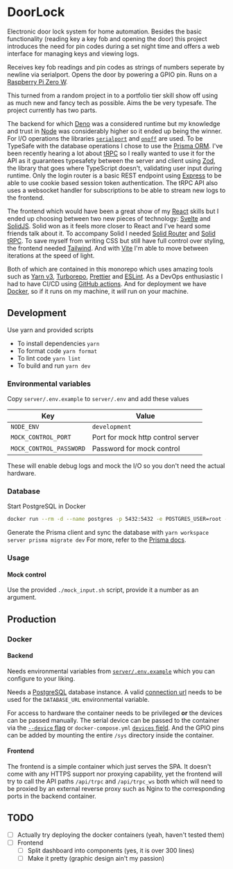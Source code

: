 # DoorLock

Electronic door lock system for home automation. Besides the basic functionality (reading key a key fob and opening the door) this project introduces the need for pin codes during a set night time and offers a web interface for managing keys and viewing logs.

Receives key fob readings and pin codes as strings of numbers seperate by newline via serialport. Opens the door by powering a GPIO pin. Runs on a [Raspberry Pi Zero W](https://www.raspberrypi.com/products/raspberry-pi-zero-w/).

This turned from a random project in to a portfolio tier skill show off using as much new and fancy tech as possible. Aims the be very typesafe. The project currently has two parts.

The backend for which [Deno](https://deno.land/) was a considered runtime but my knowledge and trust in [Node](https://nodejs.org/) was considerably higher so it ended up being the winner. For I/O operations the libraries [`serialport`](https://serialport.io/) and [`onoff`](https://npmjs.com/package/onoff) are used. To be TypeSafe with the database operations I chose to use the [Prisma ORM](https://www.prisma.io/). I've been recently hearing a lot about [tRPC](https://trpc.io/) so I really wanted to use it for the API as it guarantees typesafety between the server and client using [Zod](https://zod.dev/), the library that goes where TypeScript doesn't, validating user input during runtime. Only the login router is a basic REST endpoint using [Express](https://expressjs.com/) to be able to use cookie based session token authentication. The tRPC API also uses a websocket handler for subscriptions to be able to stream new logs to the frontend.

The frontend which would have been a great show of my [React](https://reactjs.org/) skills but I ended up choosing between two new pieces of technology: [Svelte](https://svelte.dev/) and [SolidJS](https://www.solidjs.com/). Solid won as it feels more closer to React and I've heard some friends talk about it. To accompany Solid I needed [Solid Router](https://www.npmjs.com/package/@solidjs/router) and [Solid tRPC](https://www.npmjs.com/package/solid-trpc). To save myself from writing CSS but still have full control over styling, the frontend needed [Tailwind](https://tailwindcss.com/). And with [Vite](https://vitejs.dev/) I'm able to move between iterations at the speed of light.

Both of which are contained in this monorepo which uses amazing tools such as [Yarn v3](https://yarnpkg.com/), [Turborepo](https://turbo.build/repo), [Prettier](https://prettier.io/) and [ESLint](https://eslint.org/). As a DevOps enthusiastic I had to have CI/CD using [GitHub actions](https://docs.github.com/en/actions). And for deployment we have [Docker](https://www.docker.com/), so if it runs on my machine, it _will_ run on your machine.

## Development

Use yarn and provided scripts

-   To install dependencies `yarn`
-   To format code `yarn format`
-   To lint code `yarn lint`
-   To build and run `yarn dev`

### Environmental variables

Copy `server/.env.example` to `server/.env` and add these values

| Key                     | Value                             |
| ----------------------- | --------------------------------- |
| `NODE_ENV`              | `development`                     |
| `MOCK_CONTROL_PORT`     | Port for mock http control server |
| `MOCK_CONTROL_PASSWORD` | Password for mock control         |

These will enable debug logs and mock the I/O so you don't need the actual hardware.

### Database

Start PostgreSQL in Docker

```bash
docker run --rm -d --name postgres -p 5432:5432 -e POSTGRES_USER=root -e POSTGRES_PASSWORD=password -e POSTGRES_DB=some_db postgres
```

Generate the Prisma client and sync the database with `yarn workspace server prisma migrate dev`
For more, refer to the [Prisma docs](https://www.prisma.io/docs).

### Usage

#### Mock control

Use the provided `./mock_input.sh` script, provide it a number as an argument.

## Production

### Docker

#### Backend

Needs environmental variables from [`server/.env.example`](./server/.env.example) which you can configure to your liking.

Needs a [PostgreSQL](https://www.postgresql.org/) database instance. A valid [connection url](https://www.prisma.io/docs/concepts/database-connectors/postgresql#connection-url) needs to be used for the `DATABASE_URL` environmental variable.

For access to hardware the container needs to be privileged **or** the devices can be passed manually. The serial device can be passed to the container via the [`--device` flag](https://docs.docker.com/engine/reference/run/#runtime-privilege-and-linux-capabilities) or `docker-compose.yml` [`devices` field](https://docs.docker.com/compose/compose-file/compose-file-v3/#devices). And the GPIO pins can be added by mounting the entire `/sys` directory inside the container.

#### Frontend

The frontend is a simple container which just serves the SPA. It doesn't come with any HTTPS support nor proxying capability, yet the frontend will try to call the API paths `/api/trpc` and `/api/trpc_ws` both which will need to be proxied by an external reverse proxy such as Nginx to the corresponding ports in the backend container.

## TODO

-   [ ] Actually try deploying the docker containers (yeah, haven't tested them)
-   [ ] Frontend
    -   [ ] Split dashboard into components (yes, it is over 300 lines)
    -   [ ] Make it pretty (graphic design ain't my passion)
